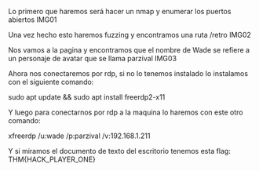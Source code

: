 Lo primero que haremos será hacer un nmap y enumerar los puertos abiertos
IMG01



Una vez hecho esto haremos fuzzing y encontramos una ruta /retro
IMG02




Nos vamos a la pagina y encontramos que el nombre de Wade se refiere a un personaje de avatar que se llama parzival
IMG03

Ahora nos conectaremos por rdp, si no lo tenemos instalado lo instalamos con el siguiente comando:

sudo apt update && sudo apt install freerdp2-x11

Y luego para conectarnos por rdp a la maquina lo haremos con este otro comando:

xfreerdp /u:wade /p:parzival /v:192.168.1.211

Y si miramos el documento de texto del escritorio tenemos esta flag: THM{HACK_PLAYER_ONE}

